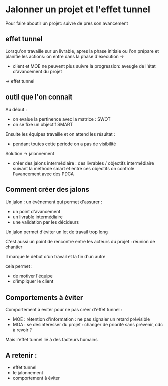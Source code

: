 # Jalonner un projet et l'effet tunnel

Pour faire aboutir un projet: suivre de pres son avancement

## effet tunnel

Lorsqu'on travaille sur un livrable, apres la phase initiale ou l'on prépare et planifie les actions: on entre dans la phase d'execution &rarr;
* client et MOE ne peuvent plus suivre la progression: aveugle de l'état d'avancement du projet

&rarr; effet tunnel

## outil que l'on connait

Au début : 
* on evalue la pertinence avec la matrice : SWOT
* on se fixe un objectif SMART

Ensuite les équipes travaille et on attend les résultat : 
* pendant toutes cette période on a pas de visibilité

Solution &rarr; jalonnement
* créer des jalons intermédiaire : des livrables / objectifs intermédiaire suivant la méthode smart et entre ces objectifs on controle l'avancement avec des PDCA

## Comment créer des jalons

Un jalon : un évènement qui permet d'assurer : 
* un point d'avancement
* un livrable intermédiaire
* une validation par les décideurs

Un jalon permet d'éviter un lot de travail trop long        

C'est aussi un point de rencontre entre les acteurs du projet : réunion de chantier

Il marque le début d'un travail et la fin d'un autre 

cela permet : 
* de motiver l'équipe
* d'impliquer le client

## Comportements à éviter

Comportement à eviter pour ne pas créer d'effet tunnel :
* MOE : rétention d'information : ne pas signaler un retard prévisible
* MOA : se désintéresser du projet : changer de priorité sans prévenir, cdc à revoir ?

Mais l'effet tunnel lié à des facteurs humains

## A retenir : 

* effet tunnel
* le jalonnement
* comportement à éviter